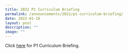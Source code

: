 ```yaml
---
title: 2022 P1 Curriculum Briefing
permalink: /announcements/2022/p1-curriculum-briefing/
date: 2022-01-16
layout: post
description: ""
image: ""
---
```

Click [here](/for-parents/Subject-Downloads/curriculum-and-academic-briefing/) for P1 Curriculum Briefing.